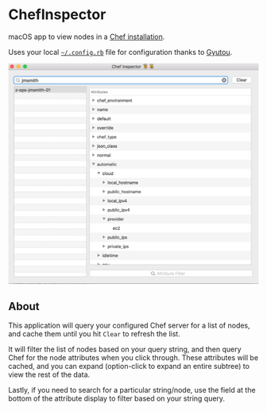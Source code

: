 # ChefInspector

macOS app to view nodes in a [Chef installation](https://www.chef.io).

Uses your local [`~/.config.rb`](https://docs.chef.io/knife_setup.html) file for configuration thanks to [Gyutou](https://github.com/Yasumoto/Gyutou).

![](screenshot.png)

## About

This application will query your configured Chef server for a list of nodes, and cache them until you hit `Clear` to refresh the list.

It will filter the list of nodes based on your query string, and then query Chef for the node attributes when you click through. These attributes will be cached, and you can expand (option-click to expand an entire subtree) to view the rest of the data.

Lastly, if you need to search for a particular string/node, use the field at the bottom of the attribute display to filter based on your string query.
